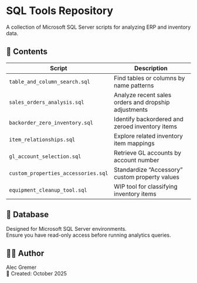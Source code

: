 # SQL Tools Repository

A collection of Microsoft SQL Server scripts for analyzing ERP and inventory data.

## 📂 Contents
| Script | Description |
|--------|--------------|
| `table_and_column_search.sql` | Find tables or columns by name patterns |
| `sales_orders_analysis.sql` | Analyze recent sales orders and dropship adjustments |
| `backorder_zero_inventory.sql` | Identify backordered and zeroed inventory items |
| `item_relationships.sql` | Explore related inventory item mappings |
| `gl_account_selection.sql` | Retrieve GL accounts by account number |
| `custom_properties_accessories.sql` | Standardize “Accessory” custom property values |
| `equipment_cleanup_tool.sql` | WIP tool for classifying inventory items |

## 🧩 Database
Designed for Microsoft SQL Server environments.  
Ensure you have read-only access before running analytics queries.

## 🧑‍💻 Author
Alec Gremer  
📅 Created: October 2025

